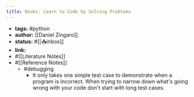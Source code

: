 ```yaml
---
title: Books: Learn to Code by Solving Problems
---
```


- **tags:** #python
- **author:** [[Daniel Zingaro]]
- **status:** #[[📥inbox]]
- **link:**
- #[[Literature Notes]]
- #[[Reference Notes]]
	- #debugging
		- It only takes one simple test case to demonstrate when a program is incorrect. When trying to narrow down what's going wrong with your code don't start with long test cases.